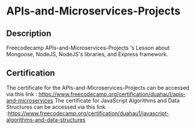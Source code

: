 <h1> APIs-and-Microservices-Projects </h1>

<h2> Description </h2>
Freecodecamp APIs-and-Microservices-Projects 's Lesson about Mongoose, NodeJS, NodeJS's libraries, and Express framework.

<h2> Certification </h2>

The certificate for the APIs-and-Microservices-Projects can be accessed via this link : https://www.freecodecamp.org/certification/duahau1/apis-and-microservices 
The certificate for JavaScript Algorithms and Data Structures can be accessed via this link :https://www.freecodecamp.org/certification/duahau1/javascript-algorithms-and-data-structures
